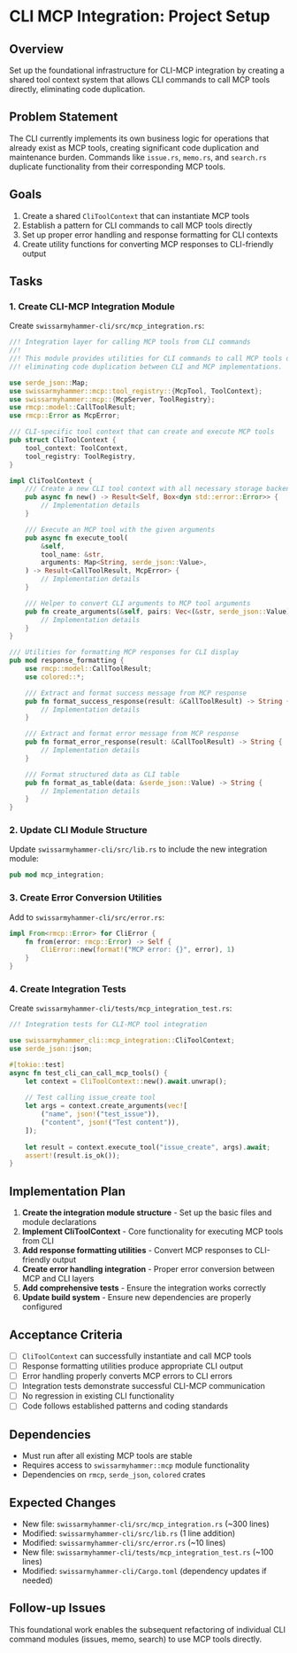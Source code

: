 # CLI MCP Integration: Project Setup

## Overview

Set up the foundational infrastructure for CLI-MCP integration by creating a shared tool context system that allows CLI commands to call MCP tools directly, eliminating code duplication.

## Problem Statement

The CLI currently implements its own business logic for operations that already exist as MCP tools, creating significant code duplication and maintenance burden. Commands like `issue.rs`, `memo.rs`, and `search.rs` duplicate functionality from their corresponding MCP tools.

## Goals

1. Create a shared `CliToolContext` that can instantiate MCP tools
2. Establish a pattern for CLI commands to call MCP tools directly
3. Set up proper error handling and response formatting for CLI contexts
4. Create utility functions for converting MCP responses to CLI-friendly output

## Tasks

### 1. Create CLI-MCP Integration Module

Create `swissarmyhammer-cli/src/mcp_integration.rs`:

```rust
//! Integration layer for calling MCP tools from CLI commands
//!
//! This module provides utilities for CLI commands to call MCP tools directly,
//! eliminating code duplication between CLI and MCP implementations.

use serde_json::Map;
use swissarmyhammer::mcp::tool_registry::{McpTool, ToolContext};
use swissarmyhammer::mcp::{McpServer, ToolRegistry};
use rmcp::model::CallToolResult;
use rmcp::Error as McpError;

/// CLI-specific tool context that can create and execute MCP tools
pub struct CliToolContext {
    tool_context: ToolContext,
    tool_registry: ToolRegistry,
}

impl CliToolContext {
    /// Create a new CLI tool context with all necessary storage backends
    pub async fn new() -> Result<Self, Box<dyn std::error::Error>> {
        // Implementation details
    }

    /// Execute an MCP tool with the given arguments
    pub async fn execute_tool(
        &self,
        tool_name: &str,
        arguments: Map<String, serde_json::Value>,
    ) -> Result<CallToolResult, McpError> {
        // Implementation details
    }

    /// Helper to convert CLI arguments to MCP tool arguments
    pub fn create_arguments(&self, pairs: Vec<(&str, serde_json::Value)>) -> Map<String, serde_json::Value> {
        // Implementation details
    }
}

/// Utilities for formatting MCP responses for CLI display
pub mod response_formatting {
    use rmcp::model::CallToolResult;
    use colored::*;

    /// Extract and format success message from MCP response
    pub fn format_success_response(result: &CallToolResult) -> String {
        // Implementation details
    }

    /// Extract and format error message from MCP response
    pub fn format_error_response(result: &CallToolResult) -> String {
        // Implementation details
    }

    /// Format structured data as CLI table
    pub fn format_as_table(data: &serde_json::Value) -> String {
        // Implementation details
    }
}
```

### 2. Update CLI Module Structure

Update `swissarmyhammer-cli/src/lib.rs` to include the new integration module:

```rust
pub mod mcp_integration;
```

### 3. Create Error Conversion Utilities

Add to `swissarmyhammer-cli/src/error.rs`:

```rust
impl From<rmcp::Error> for CliError {
    fn from(error: rmcp::Error) -> Self {
        CliError::new(format!("MCP error: {}", error), 1)
    }
}
```

### 4. Create Integration Tests

Create `swissarmyhammer-cli/tests/mcp_integration_test.rs`:

```rust
//! Integration tests for CLI-MCP tool integration

use swissarmyhammer_cli::mcp_integration::CliToolContext;
use serde_json::json;

#[tokio::test]
async fn test_cli_can_call_mcp_tools() {
    let context = CliToolContext::new().await.unwrap();
    
    // Test calling issue_create tool
    let args = context.create_arguments(vec![
        ("name", json!("test_issue")),
        ("content", json!("Test content")),
    ]);
    
    let result = context.execute_tool("issue_create", args).await;
    assert!(result.is_ok());
}
```

## Implementation Plan

1. **Create the integration module structure** - Set up the basic files and module declarations
2. **Implement CliToolContext** - Core functionality for executing MCP tools from CLI
3. **Add response formatting utilities** - Convert MCP responses to CLI-friendly output
4. **Create error handling integration** - Proper error conversion between MCP and CLI layers
5. **Add comprehensive tests** - Ensure the integration works correctly
6. **Update build system** - Ensure new dependencies are properly configured

## Acceptance Criteria

- [ ] `CliToolContext` can successfully instantiate and call MCP tools
- [ ] Response formatting utilities produce appropriate CLI output
- [ ] Error handling properly converts MCP errors to CLI errors
- [ ] Integration tests demonstrate successful CLI-MCP communication
- [ ] No regression in existing CLI functionality
- [ ] Code follows established patterns and coding standards

## Dependencies

- Must run after all existing MCP tools are stable
- Requires access to `swissarmyhammer::mcp` module functionality
- Dependencies on `rmcp`, `serde_json`, `colored` crates

## Expected Changes

- New file: `swissarmyhammer-cli/src/mcp_integration.rs` (~300 lines)
- Modified: `swissarmyhammer-cli/src/lib.rs` (1 line addition)
- Modified: `swissarmyhammer-cli/src/error.rs` (~10 lines)
- New file: `swissarmyhammer-cli/tests/mcp_integration_test.rs` (~100 lines)
- Modified: `swissarmyhammer-cli/Cargo.toml` (dependency updates if needed)

## Follow-up Issues

This foundational work enables the subsequent refactoring of individual CLI command modules (issues, memo, search) to use MCP tools directly.